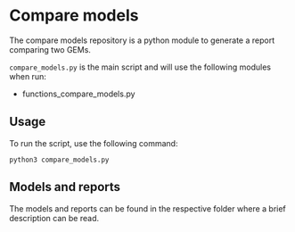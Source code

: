 # Compare models

The compare models repository is a python module to generate a report comparing two GEMs.

```compare_models.py``` is the main script and will use the following modules when run:
- functions_compare_models.py


## Usage

To run the script, use the following command:

```
python3 compare_models.py
```
## Models and reports

The models and reports can be found in the respective folder where a brief description can be read.  
